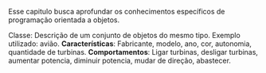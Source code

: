Esse capitulo busca aprofundar os conhecimentos específicos de programação orientada a objetos.

Classe: Descrição de um conjunto de objetos do mesmo tipo.
Exemplo utilizado: avião.
**Características**: Fabricante, modelo, ano, cor, autonomia, quantidade de turbinas.
**Comportamentos**: Ligar turbinas, desligar turbinas, aumentar potencia, diminuir potencia, mudar de direção, abastecer.
